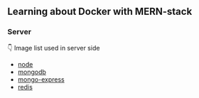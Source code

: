 ## Learning about Docker with MERN-stack

### Server
:point_down: Image list used in server side
- [node](https://hub.docker.com/_/node)
- [mongodb](https://hub.docker.com/_/mongo)
- [mongo-express](https://hub.docker.com/_/mongo-express)
- [redis](https://hub.docker.com/_/redis)
